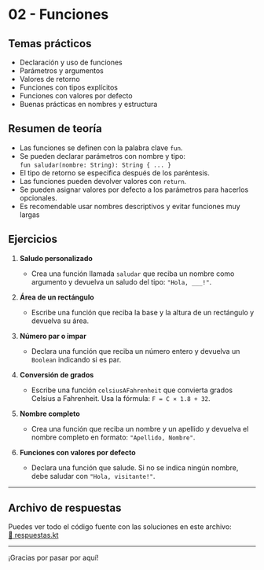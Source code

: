 # 02 - Funciones

## Temas prácticos

- Declaración y uso de funciones
- Parámetros y argumentos
- Valores de retorno
- Funciones con tipos explícitos
- Funciones con valores por defecto
- Buenas prácticas en nombres y estructura

## Resumen de teoría

- Las funciones se definen con la palabra clave `fun`.
- Se pueden declarar parámetros con nombre y tipo:  
  `fun saludar(nombre: String): String { ... }`
- El tipo de retorno se especifica después de los paréntesis.
- Las funciones pueden devolver valores con `return`.
- Se pueden asignar valores por defecto a los parámetros para hacerlos opcionales.
- Es recomendable usar nombres descriptivos y evitar funciones muy largas


## Ejercicios

1. **Saludo personalizado**
   - Crea una función llamada `saludar` que reciba un nombre como argumento y devuelva un saludo del tipo: `"Hola, ___!"`.

2. **Área de un rectángulo**
   - Escribe una función que reciba la base y la altura de un rectángulo y devuelva su área.

3. **Número par o impar**
   - Declara una función que reciba un número entero y devuelva un `Boolean` indicando si es par.

4. **Conversión de grados**
   - Escribe una función `celsiusAFahrenheit` que convierta grados Celsius a Fahrenheit. Usa la fórmula: `F = C × 1.8 + 32`.

5. **Nombre completo**
   - Crea una función que reciba un nombre y un apellido y devuelva el nombre completo en formato: `"Apellido, Nombre"`.

6. **Funciones con valores por defecto**
   - Declara una función que salude. Si no se indica ningún nombre, debe saludar con `"Hola, visitante!"`.

---

## Archivo de respuestas

Puedes ver todo el código fuente con las soluciones en este archivo:  
[📄 respuestas.kt](./respuestas.kt)

---

¡Gracias por pasar por aquí!  
